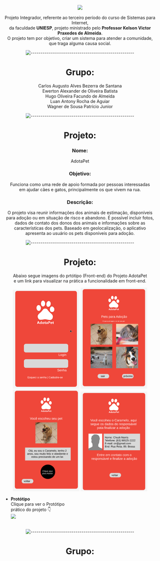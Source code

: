 <div align="center">

<img src="https://play-lh.googleusercontent.com/7hOg_ahIxf6fVS5uFOqb65vuJN5BarfxAb5r6X20z1KevKVPfGXX7GcfwlVrMBETFaTl" width=220>

Projeto Integrador, referente ao terceiro período do curso de Sistemas para Internet,<br>
da faculdade <strong>UNIESP</strong>, projeto ministrado pelo <strong>Professor Kelson Victor Praxedes de Almeida</strong>.<br>
O projeto tem por objetivo, criar um sistema para atender a comunidade, que traga alguma causa social.

![-----------------------------------------------------](
https://raw.githubusercontent.com/andreasbm/readme/master/assets/lines/rainbow.png
)
# Grupo:
Carlos Augusto Alves Bezerra de Santana  
Ewerton Alexander de Oliveira Batista  
Hugo Oliveira Facundo de Almeida<br>
Luan Antony Rocha de Aguiar  
Wagner de Sousa Patrício Junior

![-----------------------------------------------------](
https://raw.githubusercontent.com/andreasbm/readme/master/assets/lines/rainbow.png
)

# Projeto:

### Nome: 
AdotaPet

### Objetivo:

Funciona como uma rede de apoio formada por pessoas interessadas<br>
em ajudar cães e gatos, principalmente os que vivem na rua.

### Descrição:

O projeto visa reunir informações dos animais de estimação, disponíveis para adoção
ou em situação de risco e abandono.
É possível incluir fotos, dados de contato dos donos dos animais e informações sobre
as características dos pets.
Baseado em geolocalização, o aplicativo apresenta ao usuário os pets disponíveis para
adoção.

![-----------------------------------------------------](
https://raw.githubusercontent.com/andreasbm/readme/master/assets/lines/rainbow.png
)

# Projeto:

Abaixo segue imagens do prtótipo (Front-end) do Projeto AdotaPet<br>e um link para visualizar na prática a funcionalidade em front-end.

<img src="https://github.com/Ewertonalex/AdotaPet/blob/main/Front/tela%20login.png" width=220>
<img src="https://github.com/Ewertonalex/AdotaPet/blob/main/Front/2%20Pets%20para%20ado%C3%A7%C3%A3o.png" width=220>
<img src="https://github.com/Ewertonalex/AdotaPet/blob/main/Front/3%20Pet%20escolhido.png" width=220>
<img src="https://github.com/Ewertonalex/AdotaPet/blob/main/Front/responsavel.png" width=220>
  
</div>

* <strong>Protótipo</strong><br>Clique para ver o Protótipo<br>prático do projeto 👇 <br>
[<img src="https://play-lh.googleusercontent.com/7hOg_ahIxf6fVS5uFOqb65vuJN5BarfxAb5r6X20z1KevKVPfGXX7GcfwlVrMBETFaTl" width=115><br>](https://www.figma.com/proto/VfJ8FRem49mSlF67TjqzSL/AdotaPet?node-id=1%3A9&scaling=scale-down&page-id=0%3A1&starting-point-node-id=1%3A9)<br>

<div align="center">
  

![-----------------------------------------------------](
https://raw.githubusercontent.com/andreasbm/readme/master/assets/lines/rainbow.png
)
# Grupo:

